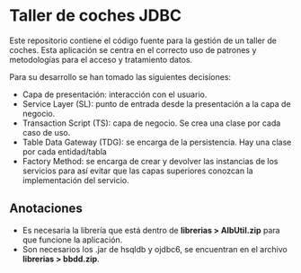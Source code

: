 # Taller de coches JDBC #

Este repositorio contiene el código fuente para la gestión de un taller de coches. Esta aplicación se centra en el correcto uso de patrones y metodologías para el acceso y tratamiento datos.

Para su desarrollo se han tomado las siguientes decisiones:
- Capa de presentación: interacción con el usuario.
- Service Layer (SL): punto de entrada desde la presentación a la capa de negocio.
- Transaction Script (TS): capa de negocio. Se crea una clase por cada caso de uso.
- Table Data Gateway (TDG): se encarga de la persistencia. Hay una clase por cada entidad/tabla
- Factory Method: se encarga de crear y devolver las instancias de los servicios para así evitar que las capas superiores conozcan la implementación del servicio.

## Anotaciones ##
- Es necesaria la librería que está dentro de **librerias > AlbUtil.zip** para que funcione la aplicación.
- Son necesarios los .jar de hsqldb y ojdbc6, se encuentran en el archivo **librerias > bbdd.zip**.
